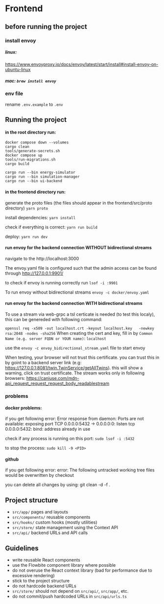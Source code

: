 # Frontend
## before running the project
### install envoy
##### linux:
   https://www.envoyproxy.io/docs/envoy/latest/start/install#install-envoy-on-ubuntu-linux
##### mac: `brew install envoy`

### env file
rename `.env.example` to `.env`

## Running the project
#### in the root directory run:
```
docker compose down --volumes
cargo clean
tools/generate-secrets.sh
docker compose up
tools/run-migrations.sh
cargo build

cargo run --bin energy-simulator
cargo run --bin simulation-manager
cargo run --bin ui-backend
```
#### in the frontend directory run:
generate the proto files (the files should appear in the frontend/src/proto directory) `yarn proto`

install dependencies: `yarn install`

check if everything is correct: `yarn run build`

deploy: `yarn run dev`

#### run envoy for the backend connection WITHOUT bidirectional streams
navigate to the http://localhost:3000

The envoy.yaml file is configured such that the admin access can be found through http://127.0.0.1:9901/

to check if envoy is running correctly run `lsof -i :9901`

To run envoy without  bidirectional streams ```envoy -c docker/envoy.yaml```

#### run envoy for the backend connection WITH bidirectional streams

To use a stream via web-grpc a tsl certicate is needed (to test this localy), 
this can be genereded with following command:

```openssl req -x509 -out localhost.crt -keyout localhost.key   -newkey rsa:2048 -nodes -sha256```
When creating the cert and key, fill in by ```Common Name (e.g. server FQDN or YOUR name)```: ```localhost```

use the ```envoy -c envoy_bidirectional_stream.yaml``` file to start envoy

When testing, your browser will not trust this certificate. you can trust this in by goint to a backend server link (e.g: https://127.0.0.1:8081/twin.TwinService/getAllTwins). this will show a warning, click on trust certificate.
The stream works only in following browsers: https://caniuse.com/mdn-api_request_request_request_body_readablestream


### problems

#### docker problems:
if you get following error:
Error response from daemon: Ports are not available: exposing port TCP 0.0.0.0:5432 -> 0.0.0.0:0: listen tcp 0.0.0.0:5432: bind: address already in use

check if any process is running on this port:
`sudo lsof -i :5432`

to stop the process:
`sudo kill -9 <PID>`


#### github
if you get following error:
error: The following untracked working tree files would be overwritten by checkout

you can delete all changes by using:
git clean  -d  -f .

## Project structure

- `src/app/` pages and layouts
- `src/components/` reusable components
- `src/hooks/` custom hooks (mostly utilities)
- `src/store/` state management using the Context API
- `src/api/` backend URLs and API calls

## Guidelines

- write reusable React components
- use the Flowbite component library where possible
- do not overuse the React context library (bad for performance due to excessive rendering)
- stick to the project structure
- do not hardcode backend URLs
- `src/store/` should not depend on `src/api/`, `src/app/`, etc.
- do not commit/push hardcoded URLs in `src/api/urls.ts`

